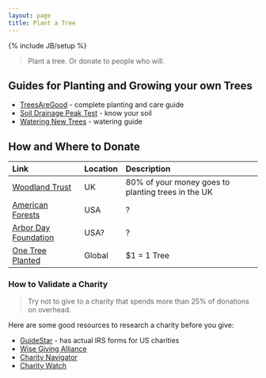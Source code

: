 ```yaml
---
layout: page
title: Plant a Tree
---
```

{% include JB/setup %}

> Plant a tree. Or donate to people who will.


## Guides for Planting and Growing your own Trees

* [TreesAreGood](https://www.treesaregood.org/treeowner) - complete planting and care guide
* [Soil Drainage Peak Test](https://i.imgur.com/2KiPHab.jpg) - know your soil
* [Watering New Trees](https://extension.umn.edu/planting-and-growing-guides/watering-newly-planted-trees-and-shrubs) - watering guide


## How and Where to Donate

Link | Location | Description
:--- | :------- | :----------
[Woodland Trust](https://www.woodlandtrust.org.uk/support-us/give/donations/) | UK | 80% of your money goes to planting trees in the UK
[American Forests](https://www.americanforests.org/ways-to-give/plant-trees/) | USA | ?
[Arbor Day Foundation](https://www.arborday.org/) | USA? | ?
[One Tree Planted](https://onetreeplanted.org/pages/regions) | Global | $1 = 1 Tree


### How to Validate a Charity

> Try not to give to a charity that spends more than 25% of donations on overhead.

Here are some good resources to research a charity before you give:

* [GuideStar](https://www.guidestar.org/) - has actual IRS forms for US charities
* [Wise Giving Alliance](https://www.give.org/)
* [Charity Navigator](https://www.charitynavigator.org/)
* [Charity Watch](https://www.charitywatch.org/)
